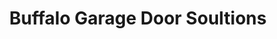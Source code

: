 ---
title: "Buffalo Garage Door Soultions"
url: /tonawanda/buffalo-garage-door-soultions/
shop: Allgemein
---